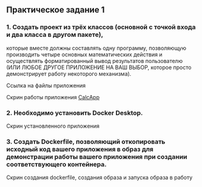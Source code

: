 ## Практическое задание 1 

### 1. Создать проект из трёх классов (основной с точкой входа и два класса в другом пакете),
которые вместе должны составлять одну программу, позволяющую производить четыре основных математических действия и осуществлять форматированный
вывод результатов пользователю (ИЛИ ЛЮБОЕ ДРУГОЕ ПРИЛОЖЕНИЕ НА ВАШ ВЫБОР, которое просто демонстрирует работу некоторого механизма).

Ссылка на файлы приложения

Скрин работы приложения
[CalcApp](https://github.com/PavelLogeiko/TechSpec_Java/blob/main/Lesson1/Images/CalcApp.png)

### 2. Необходимо установить Docker Desktop.

Скрин установленного приложения

### 3. Создать Dockerfile, позволяющий откопировать исходный код вашего приложения в образ для демонстрации работы вашего приложения при создании соответствующего контейнера.

Скрин создания dockerfile, создания образа и запуска образа в работу

